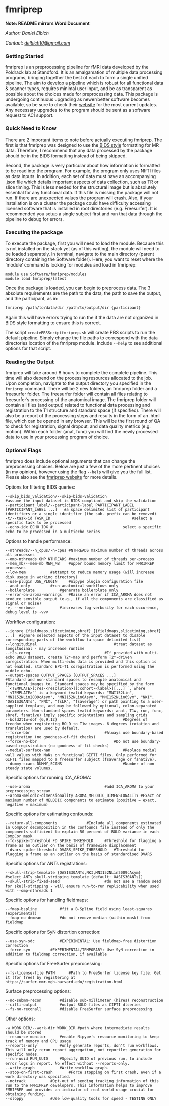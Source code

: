 ﻿# fmriprep
**Note: README mirrors Word Document**

*Author: Daniel Elbich*

*Contact: delbich10@gmail.com*

### Getting Started

fmriprep is an preprocessing pipeline for fMRI data developed by the Poldrack lab at Standford. It is an amalgamation of multiple data processing programs, bringing together the best of each to form a single unified pipeline. The aim to develop a pipeline which is robust for all functional data & scanner types, requires minimal user input, and be as transparent as possible about the choices made for preprocessing data. This package is undergoing continuous upgrading as newer/better software becomes available, so be sure to check their [website](https://fmriprep.readthedocs.io/en/stable/#) for the most current updates. Any necessary upgrades to the program should be sent as a software request to ACI support.

### Quick Need to Know

There are 2 important items to note before actually executing fmriprep. The first is that fmriprep was designed to use the [BIDS style](https://bids.neuroimaging.io/) formatting for MR data. Therefore, I recommend that any data processed by the package should be in the BIDS formatting instead of being skipped.

Second, the package is very particular about how information is formatted to be read into the program. For example, the program only uses NIfTI files as data inputs. In addition, each set of data must have an accompanying .json file which details important aspects of data collection, such as TR or slice timing. This is less needed for the structural image but is absolutely essential for any functional data. If this file is missing the package will not run. If there are unexpected values the program will crash. Also, if your installation is on a cluster the package could have difficulty accessing licensed software that is installed in root directories (e.g. Freesurfer). It is recommended you setup a single subject first and run that data through the pipeline to debug for errors. 

### Executing the package

To execute the package, first you will need to load the module. Because this is not installed on the stack yet (as of this writing), the module will need to be loaded separately. In terminal, navigate to the main directory (parent directory containing the Software folder). Here, you want to reset where the ‘module’ command is looking for modules and load in fmriprep:

```
module use Software/fmriprep/modules
module load fmriprep/latest
```

Once the package is loaded, you can begin to preprocess data. The 3 absolute requirements are the path to the data, the path to save the output, and the participant, as in:

```fmriprep /path/to/data/dir /path/to/output/dir {participant}```

Again this will have errors trying to run the if the data are not organized in BIDS style formatting to ensure this is correct.

The script ```createPBSScriptfmriprep.sh``` will create PBS scripts to run the default pipeline. Simply change the file paths to correspond with the data directories location of the fmriprep module. Include ```--help``` to see additional options for that script.

### Reading the Output

fmriprep will take around 8 hours to complete the complete pipeline. This time will also depend on the processing resources allocated to the job. Upon completion, navigate to the output directory you specified in the ```fmriprep``` command. There will be 2 new folders, an fmriprep folder and a freesurfer folder. The freesurfer folder will contain all files relating to freesurfer’s processing of the anatomical image. The fmriprep folder will contain all files (and output) related to functional data processing and registration to the T1 structure and standard space (if specified). There will also be a report of the processing steps and results in the form of an .html file, which can be opened in any browser. This will be the first round of QA to check for registration, signal dropout, and data quality metrics (e.g. motion). Within each folder (anat, func) you will find the newly processed data to use in your processing program of choice. 


### Optional Flags

fmriprep does include optional arguments that can change the preprocessing choices. Below are just a few of the more pertinent choices (in my opinion), however using the flag ```--help``` will give you the full list. Please also see the [fmriprep website](https://fmriprep.readthedocs.io/en/stable/#) for more details.

Options for filtering BIDS queries:
```
--skip_bids_validation/--skip-bids-validation						#assume the input dataset is BIDS compliant and skip the validation
--participant_label/--participant-label PARTICIPANT_LABEL [PARTICIPANT_LABEL ...]	#a space delimited list of participant identifiers or a single identifier (the sub- prefix can be removed)
-t/--task-id TASK_ID									#select a specific task to be processed
--echo-idx ECHO_IDX	#								select a specific echo to be processed in a multiecho series
```

Options to handle performance:
```
--nthreads/--n_cpus/-n-cpus	#NTHREADS maximum number of threads across all processes
--omp-nthreads OMP_NTHREADS	#maximum number of threads per-process
--mem_mb/--mem-mb MEM_MB	#upper bound memory limit for FMRIPREP processes
--low-mem			#attempt to reduce memory usage (will increase disk usage in working directory)
--use-plugin USE_PLUGIN		#nipype plugin configuration file
--anat-only			#run anatomical workflows only
--boilerplate			#generate boilerplate only
--error-on-aroma-warnings	#Raise an error if ICA_AROMA does not produce sensible output (e.g., if all the components are classified as signal or noise)
-v, --verbose			#increases log verbosity for each occurence, debug level is -vvv
```

Workflow configuration:
```
--ignore {fieldmaps,slicetiming,sbref} [{fieldmaps,slicetiming,sbref} ...]	#ignore selected aspects of the input dataset to disable corresponding parts of the workflow (a space delimited list)
--longitudinal									#treat dataset as longitudinal - may increase runtime
--t2s-coreg									#If provided with multi-echo BOLD dataset, create T2*-map and perform T2*-driven coregistration. When multi-echo data is provided and this option is not enabled, standard EPI-T1 coregistration is performed using the middle echo.
--output-spaces OUTPUT_SPACES [OUTPUT_SPACES ...]				#Standard and non-standard spaces to resample anatomical and functional images to. Standard spaces may be specified by the form ``<TEMPLATE>[:res-<resolution>][:cohort-<label>][...]``, where ``<TEMPLATE>`` is a keyword (valid keywords: "MNI152Lin", "MNI152NLin2009cAsym", "MNI152NLin6Asym", "MNI152NLin6Sym", "NKI", "OASIS30ANTs", "PNC", "fsLR", "fsaverage") or path pointing to a user-supplied template, and may be followed by optional, colon-separated parameters. Non-standard spaces (valid keywords: anat, T1w, run, func, sbref, fsnative) imply specific orientations and sampling grids
--bold2t1w-dof {6,9,12}								#Degrees of freedom when registering BOLD to T1w images. 6 degrees (rotation and translation) are used by default.
--force-bbr									#Always use boundary-based registration (no goodness-of-fit checks)
--force-no-bbr									#Do not use boundary-based registration (no goodness-of-fit checks)
--medial-surface-nan								#Replace medial wall values with NaNs on functional GIFTI files. Only performed for GIFTI files mapped to a freesurfer subject (fsaverage or fsnative).
--dummy-scans DUMMY_SCANS							#Number of non steady state volumes.
```

Specific options for running ICA_AROMA:
```
--use-aroma           						#add ICA_AROMA to your preprocessing stream
--aroma-melodic-dimensionality AROMA_MELODIC_DIMENSIONALITY	#Exact or maximum number of MELODIC components to estimate (positive = exact, negative = maximum)
```

Specific options for estimating confounds:
```
--return-all-components				#Include all components estimated in CompCor decomposition in the confounds file instead of only the components sufficient to explain 50 percent of BOLD variance in each CompCor mask
--fd-spike-threshold FD_SPIKE_THRESHOLD		#Threshold for flagging a frame as an outlier on the basis of framewise displacement
--dvars-spike-threshold DVARS_SPIKE_THRESHOLD	#Threshold for flagging a frame as an outlier on the basis of standardised DVARS
```

Specific options for ANTs registrations:
```
--skull-strip-template {OASIS30ANTs,NKI,MNI152NLin2009cAsym}	#select ANTs skull-stripping template (default: OASIS30ANTs))
--skull-strip-fixed-seed					#do not use a random seed for skull-stripping - will ensure run-to-run replicability when used with --omp-nthreads 1
```

Specific options for handling fieldmaps:
```
--fmap-bspline			#fit a B-Spline field using least-squares (experimental)
--fmap-no-demean		#do not remove median (within mask) from fieldmap
```

Specific options for SyN distortion correction:
```
--use-syn-sdc			#EXPERIMENTAL: Use fieldmap-free distortion correction
--force-syn			#EXPERIMENTAL/TEMPORARY: Use SyN correction in addition to fieldmap correction, if available
```

Specific options for FreeSurfer preprocessing:
```
--fs-license-file PATH		#Path to FreeSurfer license key file. Get it (for free) by registering at https://surfer.nmr.mgh.harvard.edu/registration.html
```

Surface preprocessing options:
```
--no-submm-recon		#disable sub-millimeter (hires) reconstruction
--cifti-output			#output BOLD files as CIFTI dtseries
--fs-no-reconall		#disable FreeSurfer surface preprocessing
```

Other options:
```
-w WORK_DIR/--work-dir WORK_DIR	#path where intermediate results should be stored
--resource-monitor		#enable Nipype's resource monitoring to keep track of memory and CPU usage
--reports-only			#only generate reports, don't run workflows. This will only rerun report aggregation, not reportlet generation for specific nodes.
--run-uuid RUN_UUID		#Specify UUID of previous run, to include error logs in report. No effect without --reports-only.
--write-graph			#Write workflow graph.
--stop-on-first-crash		#Force stopping on first crash, even if a work directory was specified.
--notrack			#Opt-out of sending tracking information of this run to the FMRIPREP developers. This information helps to improve FMRIPREP and provides an indicator of real world usage crucial for obtaining funding.
--sloppy			#Use low-quality tools for speed - TESTING ONLY
```
